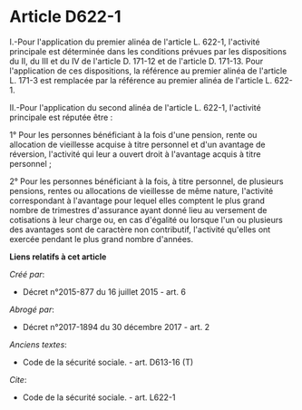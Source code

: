 # Article D622-1

I.-Pour l'application du premier alinéa de l'article L. 622-1, l'activité principale est déterminée dans les conditions
prévues par les dispositions du II, du III et du IV de l'article D. 171-12 et de l'article D. 171-13. Pour l'application de
ces dispositions, la référence au premier alinéa de l'article L. 171-3 est remplacée par la référence au premier alinéa de
l'article L. 622-1. 

II.-Pour l'application du second alinéa de l'article L. 622-1, l'activité principale est réputée être : 

1° Pour les personnes bénéficiant à la fois d'une pension, rente ou allocation de vieillesse acquise à titre personnel et
d'un avantage de réversion, l'activité qui leur a ouvert droit à l'avantage acquis à titre personnel ; 

2° Pour les personnes bénéficiant à la fois, à titre personnel, de plusieurs pensions, rentes ou allocations de vieillesse de
même nature, l'activité correspondant à l'avantage pour lequel elles comptent le plus grand nombre de trimestres d'assurance
ayant donné lieu au versement de cotisations à leur charge ou, en cas d'égalité ou lorsque l'un ou plusieurs des avantages
sont de caractère non contributif, l'activité qu'elles ont exercée pendant le plus grand nombre d'années.

**Liens relatifs à cet article**

_Créé par_:

  - Décret n°2015-877 du 16 juillet 2015 - art. 6

_Abrogé par_:

  - Décret n°2017-1894 du 30 décembre 2017 - art. 2

_Anciens textes_:

  - Code de la sécurité sociale. - art. D613-16 (T)

_Cite_:

  - Code de la sécurité sociale. - art. L622-1
